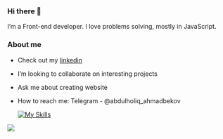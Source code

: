 ### Hi there 👋
I’m a Front-end developer.  I love problems solving, mostly in JavaScript.

### About me
- Check out my <a href="https://www.linkedin.com/in/abdulholiq-ahmadbekov-408023255/" target="_blank">linkedin</a>
- I’m looking to collaborate on interesting projects
- Ask me about creating website
- How to reach me: Telegram - @abdulholiq_ahmadbekov

    [![My Skills](https://skillicons.dev/icons?i=ts,js,html,css,react,git,tailwindcss,vite,gitlab,redux,vim,vue,reactnative&theme=light)](https://skillicons.dev)

<p align="left">
    <a href="https://hits.sh/github.com/Abdulholiq13/">
        <img src="https://hits.sh/github.com/Abdulholiq13.svg?view=today-total&label=Abdulholiq's%20Viewers%20(today%20%2F%20total)&color=000000&labelColor=000000">
  </a>
</p>

